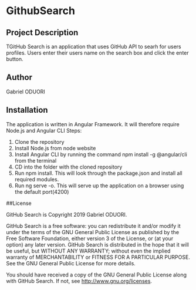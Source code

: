 # GithubSearch

## Project Description
TGitHub Search is an application that uses GitHub API to searh for users profiles. Users enter their users name on the search box and click the enter button.

## Author

Gabriel ODUORI

## Installation

The application is written in Angular Framework. It will therefore require Node.js and Angular CLI
Steps:
1. Clone the repository
2. Install Node.js from node website
3. Install Angular CLI by running the command npm install -g @angular/cli from the terminal
4. CD into the folder with the cloned repository
5. Run npm install. This will look through the package.json and install all required modules.
6. Run ng serve -o. This will serve up the application on a browser using the default port(4200)

##License

GitHub Search is Copyright 2019 Gabriel ODUORI.

GitHub Search is a free software: you can redistribute it and/or modify it under the terms of the GNU General Public License as published by the Free Software Foundation, either version 3 of the License, or (at your option) any later version. GitHub Search is distributed in the hope that it will be useful, but WITHOUT ANY WARRANTY; without even the implied warranty of MERCHANTABILITY or FITNESS FOR A PARTICULAR PURPOSE. See the GNU General Public License for more details.

You should have received a copy of the GNU General Public License along with GitHub Search. If not, see http://www.gnu.org/licenses.